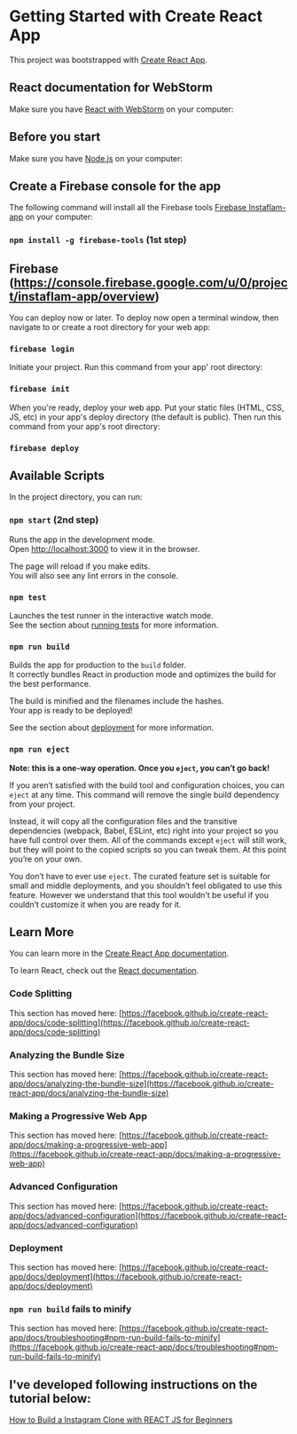 # Getting Started with Create React App

This project was bootstrapped with [Create React App](https://github.com/facebook/create-react-app).


## React documentation for WebStorm

Make sure you have [React with WebStorm](https://www.jetbrains.com/help/webstorm/react.html) on your computer:


## Before you start

Make sure you have [Node.js](https://nodejs.org/en/) on your computer:


## Create a Firebase console for the app

The following command will install all the Firebase tools [Firebase Instaflam-app](https://console.firebase.google.com/u/0/project/instaflam-app/overview) on your computer:

### `npm install -g firebase-tools` (1st step)

## Firebase (https://console.firebase.google.com/u/0/project/instaflam-app/overview)

You can deploy now or later. To deploy now open a terminal window, then navigate to or create a root directory for your web app:

### `firebase login`

Initiate your project. Run this command from your app' root directory:

### `firebase init`

When you're ready, deploy your web app. Put your static files (HTML, CSS, JS, etc) in your app's deploy directory (the default is public). Then run this command from your app's root directory:

### `firebase deploy`

## Available Scripts

In the project directory, you can run:

### `npm start` (2nd step)

Runs the app in the development mode.\
Open [http://localhost:3000](http://localhost:3000) to view it in the browser.

The page will reload if you make edits.\
You will also see any lint errors in the console.

### `npm test`

Launches the test runner in the interactive watch mode.\
See the section about [running tests](https://facebook.github.io/create-react-app/docs/running-tests) for more information.

### `npm run build`

Builds the app for production to the `build` folder.\
It correctly bundles React in production mode and optimizes the build for the best performance.

The build is minified and the filenames include the hashes.\
Your app is ready to be deployed!

See the section about [deployment](https://facebook.github.io/create-react-app/docs/deployment) for more information.

### `npm run eject`

**Note: this is a one-way operation. Once you `eject`, you can’t go back!**

If you aren’t satisfied with the build tool and configuration choices, you can `eject` at any time. This command will remove the single build dependency from your project.

Instead, it will copy all the configuration files and the transitive dependencies (webpack, Babel, ESLint, etc) right into your project so you have full control over them. All of the commands except `eject` will still work, but they will point to the copied scripts so you can tweak them. At this point you’re on your own.

You don’t have to ever use `eject`. The curated feature set is suitable for small and middle deployments, and you shouldn’t feel obligated to use this feature. However we understand that this tool wouldn’t be useful if you couldn’t customize it when you are ready for it.

## Learn More

You can learn more in the [Create React App documentation](https://facebook.github.io/create-react-app/docs/getting-started).

To learn React, check out the [React documentation](https://reactjs.org/).

### Code Splitting

This section has moved here: [https://facebook.github.io/create-react-app/docs/code-splitting](https://facebook.github.io/create-react-app/docs/code-splitting)

### Analyzing the Bundle Size

This section has moved here: [https://facebook.github.io/create-react-app/docs/analyzing-the-bundle-size](https://facebook.github.io/create-react-app/docs/analyzing-the-bundle-size)

### Making a Progressive Web App

This section has moved here: [https://facebook.github.io/create-react-app/docs/making-a-progressive-web-app](https://facebook.github.io/create-react-app/docs/making-a-progressive-web-app)

### Advanced Configuration

This section has moved here: [https://facebook.github.io/create-react-app/docs/advanced-configuration](https://facebook.github.io/create-react-app/docs/advanced-configuration)

### Deployment

This section has moved here: [https://facebook.github.io/create-react-app/docs/deployment](https://facebook.github.io/create-react-app/docs/deployment)

### `npm run build` fails to minify

This section has moved here: [https://facebook.github.io/create-react-app/docs/troubleshooting#npm-run-build-fails-to-minify](https://facebook.github.io/create-react-app/docs/troubleshooting#npm-run-build-fails-to-minify)


## I've developed following instructions on the tutorial below:

[How to Build a Instagram Clone with REACT JS for Beginners](https://www.youtube.com/watch?v=f7T48W0cwXM&ab_channel=CleverProgrammerv)